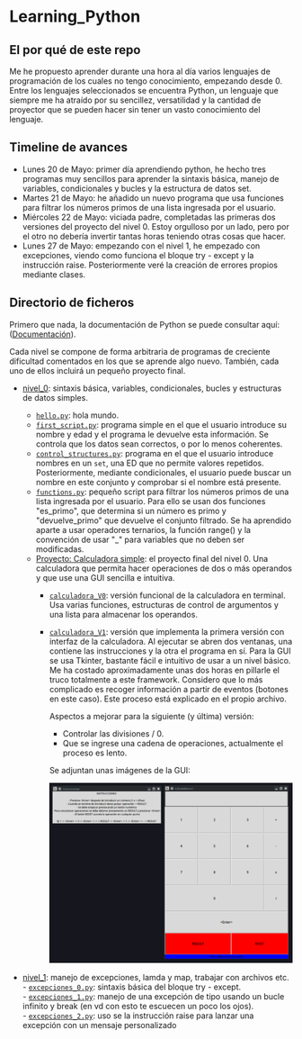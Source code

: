 # Learning_Python

## El por qué de este repo  

Me he propuesto aprender durante una hora al día varios lenguajes de programación de los cuales no tengo conocimiento, empezando desde 0. Entre los lenguajes seleccionados se encuentra Python, un lenguaje que siempre me ha atraído por su sencillez, versatilidad y la cantidad de proyector que se pueden hacer sin tener un vasto conocimiento del lenguaje.

## Timeline de avances

- Lunes 20 de Mayo: primer día aprendiendo python, he hecho tres programas muy sencillos para aprender la sintaxis básica, manejo de variables, condicionales y bucles y la estructura de datos set.
- Martes 21 de Mayo: he añadido un nuevo programa que usa funciones para filtrar los números primos de una lista ingresada por el usuario.
- Miércoles 22 de Mayo: viciada padre, completadas las primeras dos versiones del proyecto del nivel 0. Estoy orgulloso por un lado, pero por el otro no debería invertir tantas horas teniendo otras cosas que hacer.  
- Lunes 27 de Mayo: empezando con el nivel 1, he empezado con excepciones, viendo como funciona el bloque try - except y la instrucción raise. Posteriormente veré la creación de errores propios mediante clases.

## Directorio de ficheros

Primero que nada, la documentación de Python se puede consultar aquí: ([Documentación](https://docs.python.org/3/)).  

Cada nivel se compone de forma arbitraria de programas de creciente dificultad comentados en los que se aprende algo nuevo. También, cada uno de ellos incluirá un pequeño proyecto final.

- [nivel_0](nivel_0): sintaxis básica, variables, condicionales, bucles y estructuras de datos simples.
    - [`hello.py`](nivel_0/hello.py): hola mundo.
    - [`first_script.py`](nivel_0/first_script.py): programa simple en el que el usuario introduce su nombre y edad y el programa le devuelve esta información. Se controla que los datos sean correctos, o por lo menos coherentes.  
    - [`control_structures.py`](nivel_0/control_sctructures.py): programa en el que el usuario introduce nombres en un `set`, una ED que no permite valores repetidos. Posteriormente, mediante condicionales, el usuario puede buscar un nombre en este conjunto y comprobar si el nombre está presente.
    - [`functions.py`](nivel_0/functions.py): pequeño script para filtrar los números primos de una lista ingresada por el usuario. Para ello se usan dos funciones "es_primo", que determina si un número es primo y "devuelve_primo" que devuelve el conjunto filtrado. Se ha aprendido aparte a usar operadores ternarios, la función range() y la convención de usar "_" para variables que no deben ser modificadas.
    - [Proyecto: Calculadora simple](nivel_0/Calculadora_Simple): el proyecto final del nivel 0. Una calculadora que permita hacer operaciones de dos o más operandos y que use una GUI sencilla e intuitiva.  
        - [`calculadora_V0`](nivel_0/Calculadora_Simple/calculadora_V0.py): versión funcional de la calculadora en terminal. Usa varias funciones, estructuras de control de argumentos y una lista para almacenar los operandos.
        - [`calculadora_V1`](nivel_0/Calculadora_Simple/calculadora_V1.py): versión que implementa la primera versión con interfaz de la calculadora. Al ejecutar se abren dos ventanas, una contiene las instrucciones y la otra el programa en sí. Para la GUI se usa Tkinter, bastante fácil e intuitivo de usar a un nivel básico. Me ha costado aproximadamente unas dos horas en pillarle el truco totalmente a este framework. Considero que lo más complicado es recoger información a partir de eventos (botones en este caso). Este proceso está explicado en el propio archivo.  
            
            Aspectos a mejorar para la siguiente (y última) versión:  
            - Controlar las divisiones / 0.  
            - Que se ingrese una cadena de operaciones, actualmente el proceso es lento.  

            Se adjuntan unas imágenes de la GUI:  

            ![GUI](readme_resources/GUI_calculadora_V1.png)

- [nivel_1](nivel_1): manejo de excepciones, lamda y map, trabajar con archivos etc.  
        - [`excepciones_0.py`](nivel_0/excepciones_0.py): sintaxis básica del bloque try - except.  
        - [`excepciones_1.py`](nivel_0/excepciones_1.py): manejo de una excepción de tipo usando un bucle infinito y break (en vd con esto te escuecen un poco los ojos).  
        - [`excepciones_2.py`](nivel_0/excepciones_2.py): uso se la instrucción raise para lanzar una excepción con un mensaje personalizado